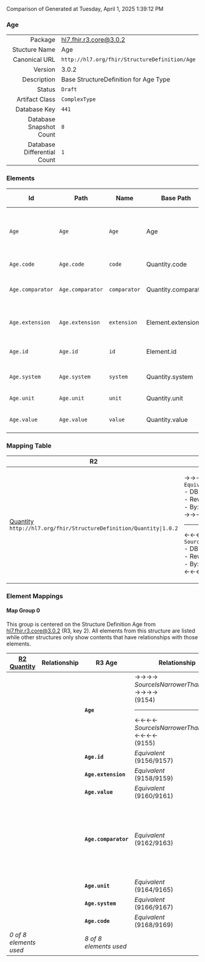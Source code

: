 Comparison of 
Generated at Tuesday, April 1, 2025 1:39:12 PM

### Age

|      |     |
| ---: | --- |
| Package | hl7.fhir.r3.core@3.0.2 |
| Stucture Name | Age |
| Canonical URL | `http://hl7.org/fhir/StructureDefinition/Age` |
| Version | 3.0.2 |
| Description | Base StructureDefinition for Age Type |
| Status | `Draft` |
| Artifact Class | `ComplexType` |
| Database Key | `441` |
| Database Snapshot Count | `8` |
| Database Differential Count | `1` |

### Elements

| Id | Path | Name | Base Path | Short | Cardinality | Collated Type | Binding Strength | Binding Value Set |
| -- | ---- | ---- | --------- | ----- | ----------- | ------------- | ---------------- | ----------------- |
| `Age` | `Age` | `Age` | Age | A duration of time during which an organism (or a process) has existed | 0..* | Age |  |  |
| `Age.code` | `Age.code` | `code` | Quantity.code | Coded form of the unit | 0..1 | code |  |  |
| `Age.comparator` | `Age.comparator` | `comparator` | Quantity.comparator | < \| <= \| >= \| > - how to understand the value | 0..1 | code | `Required` | `http://hl7.org/fhir/ValueSet/quantity-comparator` |
| `Age.extension` | `Age.extension` | `extension` | Element.extension | Additional Content defined by implementations | 0..* | Extension |  |  |
| `Age.id` | `Age.id` | `id` | Element.id | xml:id (or equivalent in JSON) | 0..1 | id |  |  |
| `Age.system` | `Age.system` | `system` | Quantity.system | System that defines coded unit form | 0..1 | uri |  |  |
| `Age.unit` | `Age.unit` | `unit` | Quantity.unit | Unit representation | 0..1 | string |  |  |
| `Age.value` | `Age.value` | `value` | Quantity.value | Numerical value (with implicit precision) | 0..1 | decimal |  |  |
### Mapping Table

| R2 | Comparison | R3 | Comparison | R4 | Comparison | R4B | Comparison | R5
| --- | --- | --- | --- | --- | --- | --- | --- | ---
| [Quantity](/docs/R2/ComplexTypes/Quantity.md)<br/> `http://hl7.org/fhir/StructureDefinition/Quantity\|1.0.2` | →→→→→→→<br/>`Equivalent`<br/>- DBKey: `61`<br/>- Reviewed: `n/a`<br/>- By: `n/a`<br/>→→→→→→→<hr/>←←←←←←←<br/>`SourceIsNarrowerThanTarget`<br/>- DBKey: `214`<br/>- Reviewed: `n/a`<br/>- By: `n/a`<br/>←←←←←←←| [Age](/docs/R3/ComplexTypes/Age.md)<br/> `http://hl7.org/fhir/StructureDefinition/Age\|3.0.2` | →→→→→→→<br/>`SourceIsNarrowerThanTarget`<br/>- DBKey: `383`<br/>- Reviewed: `n/a`<br/>- By: `n/a`<br/>→→→→→→→<hr/>←←←←←←←<br/>`Equivalent`<br/>- DBKey: `579`<br/>- Reviewed: `n/a`<br/>- By: `n/a`<br/>←←←←←←←| [Age](/docs/R4/ComplexTypes/Age.md)<br/> `http://hl7.org/fhir/StructureDefinition/Age\|4.0.1` | →→→→→→→<br/>`Equivalent`<br/>- DBKey: `1309`<br/>- Reviewed: `n/a`<br/>- By: `n/a`<br/>→→→→→→→<hr/>←←←←←←←<br/>`Equivalent`<br/>- DBKey: `1310`<br/>- Reviewed: `n/a`<br/>- By: `n/a`<br/>←←←←←←←| [Age](/docs/R4B/ComplexTypes/Age.md)<br/> `http://hl7.org/fhir/StructureDefinition/Age\|4.3.0` | →→→→→→→<br/>`SourceIsNarrowerThanTarget`<br/>- DBKey: `890`<br/>- Reviewed: `n/a`<br/>- By: `n/a`<br/>→→→→→→→<hr/>←←←←←←←<br/>`Equivalent`<br/>- DBKey: `1119`<br/>- Reviewed: `n/a`<br/>- By: `n/a`<br/>←←←←←←←| [Age](/docs/R5/ComplexTypes/Age.md)<br/> `http://hl7.org/fhir/StructureDefinition/Age\|5.0.0` 

### Element Mappings


#### Map Group 0

This group is centered on the Structure Definition Age from hl7.fhir.r3.core@3.0.2 (R3, key 2).
All elements from this structure are listed while other structures only show contents that have relationships with those elements.

| [R2 Quantity](/docs/R2/ComplexTypes/Quantity.md)| Relationship | R3 Age| Relationship | [R4 Age](/docs/R4/ComplexTypes/Age.md)| Relationship | [R4B Age](/docs/R4B/ComplexTypes/Age.md)| Relationship | [R5 Age](/docs/R5/ComplexTypes/Age.md)
| --- | --- | --- | --- | --- | --- | --- | --- | ---
| | | **`Age`**| →→→→ _SourceIsNarrowerThanTarget_ →→→→ <br/>(9154)<hr/>←←←← _SourceIsNarrowerThanTarget_ ←←←← <br/>(9155)| `Age`| _Equivalent_<br/>(20504/20505)| `Age`| _Equivalent_<br/>(35621/35622)| `Age`
| | | **`Age.id`**| _Equivalent_<br/>(9156/9157)| `Age.id`| _Equivalent_<br/>(20506/20507)| `Age.id`| _Equivalent_<br/>(35623/35624)| `Age.id`
| | | **`Age.extension`**| _Equivalent_<br/>(9158/9159)| `Age.extension`| _Equivalent_<br/>(20508/20509)| `Age.extension`| _Equivalent_<br/>(35625/35626)| `Age.extension`
| | | **`Age.value`**| _Equivalent_<br/>(9160/9161)| `Age.value`| _Equivalent_<br/>(20510/20511)| `Age.value`| _Equivalent_<br/>(35627/35628)| `Age.value`
| | | **`Age.comparator`**| _Equivalent_<br/>(9162/9163)| `Age.comparator`| _Equivalent_<br/>(20512/20513)| `Age.comparator`| →→→→ _SourceIsNarrowerThanTarget_ →→→→ <br/>(35629)<hr/>←←←← _SourceIsBroaderThanTarget_ ←←←← <br/>(35630)| `Age.comparator`
| | | **`Age.unit`**| _Equivalent_<br/>(9164/9165)| `Age.unit`| _Equivalent_<br/>(20514/20515)| `Age.unit`| _Equivalent_<br/>(35631/35632)| `Age.unit`
| | | **`Age.system`**| _Equivalent_<br/>(9166/9167)| `Age.system`| _Equivalent_<br/>(20516/20517)| `Age.system`| _Equivalent_<br/>(35633/35634)| `Age.system`
| | | **`Age.code`**| _Equivalent_<br/>(9168/9169)| `Age.code`| _Equivalent_<br/>(20518/20519)| `Age.code`| _Equivalent_<br/>(35635/35636)| `Age.code`
| *0 of 8 elements used* | | *8 of 8 elements used* | | *8 of 8 elements used* | | *8 of 8 elements used* | | *8 of 8 elements used* 

